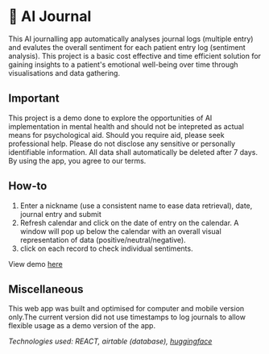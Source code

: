 # 🧠 AI Journal
This AI journalling app automatically analyses journal logs (multiple entry) and evalutes the overall sentiment for each patient entry log (sentiment analysis). This project is a basic cost effective and time efficient solution for gaining insights to a patient's emotional well-being over time through visualisations and data gathering.

## Important
This project is a demo done to explore the opportunities of AI implementation in mental health and should not be intepreted as actual means for psychological aid. Should you require aid, please seek professional help. Please do not disclose any sensitive or personally identifiable information. All data shall automatically be deleted after 7 days. By using the app, you agree to our terms.

## How-to
1. Enter a nickname (use a consistent name to ease data retrieval), date, journal entry and submit
2. Refresh calendar and click on the date of entry on the calendar. A window will pop up below the calendar with an overall visual representation of data (positive/neutral/negative).
3. click on each record to check individual sentiments. 

View demo [here](https://www.loom.com/share/ad1832dfc4f94b89b59bb591afc32931?sid=fdfeb16c-789b-4b3a-8ee8-c252f3d89034)

## Miscellaneous 
This web app was built and optimised for computer and mobile version only.The current version did not use timestamps to log journals to allow flexible usage as a demo version of the app.

_Technologies used: REACT, airtable (database), [huggingface](https://huggingface.co/cardiffnlp/twitter-roberta-base-sentiment')_
